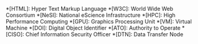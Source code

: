 *[HTML]: Hyper Text Markup Language
*[W3C]: World Wide Web Consortium
*[NeSI]: National eScience Infrastructure
*[HPC]: High Performance Computing
*[GPU]: Graphics Processing Unit
*[VM]: Virtual Machine
*[DOI]: Digital Object Identifier
*[ATO]: Authority to Operate
*[CISO]:  Chief Information Security Officer
*[DTN]: Data Transfer Node